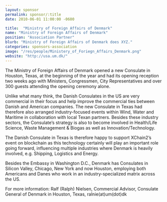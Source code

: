 ```yaml
---
layout: sponsor
permalink: sponsor/:title
date: 2010-06-01 11:00:00 -0600

title:  "Ministry of Foreign Affairs of Denmark"
name: "Ministry of Foreign Affairs of Denmark"
position: "Association Partner"
blurb: "Ministry of Foreign Affairs of Denmark does XYZ."
categories: sponsors-association
image: "/res/people/Ministery_of_Foriegn_Affairs_Denmark.png"
website: "http://usa.um.dk/"
---
```

The Ministry of Foreign Affairs of Denmark opened a new Consulate in Houston, Texas, at the beginning of the year and had its opening reception two weeks ago with Ministers, Congressmen, City Representatives and over 300 guests attending the opening ceremony alone.

Unlike what many think, the Danish Consulates in the US are very commercial in their focus and help improve the commercial ties between Danish and American companies. The new Consulate in Texas had therefore also arranged industry-focused events within Wind, Water and Maritime in collaboration with local Texan partners. Besides these industry sectors, the Consulate’s strategy is also to become involved in Health/Life Science, Waste Management & Biogas as well as Innovation/Technology.

The Danish Consulate in Texas is therefore happy to support XChain2’s event on blockchain as this technology certainly will play an important role going forward, influencing multiple industries where Denmark is heavily involved, e.g. Shipping, Logistics and Energy.

Besides the Embassy in Washington D.C., Denmark has Consulates in Silicon Valley, Chicago, New York and now Houston, employing both Americans and Danes who work in an industry-specialized matrix across the US.

For more information: Ralf (Ralph) Nielsen, Commercial Advisor, Consulate General of Denmark in Houston, Texas, ralnie(at)um(dot)dk





